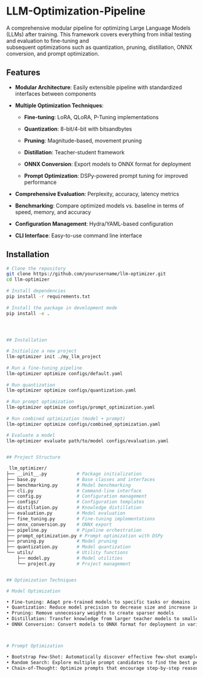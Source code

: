                                                                                                                                                                              
 # LLM-Optimization-Pipeline                                                                                                                                                                                                                                                                                                                                             
A comprehensive modular pipeline for optimizing Large Language Models (LLMs) after training. This framework covers everything from initial testing and evaluation to fine-tuning and  
 subsequent optimizations such as quantization, pruning, distillation, ONNX conversion, and prompt optimization.                                                                                           
                                                                                                                                                                                       
 ## Features                                                                                                                                                                           
                                                                                                                                                                                       
 - **Modular Architecture**: Easily extensible pipeline with standardized interfaces between components                                                                                
 - **Multiple Optimization Techniques**:                                                                                                                                               
   - **Fine-tuning**: LoRA, QLoRA, P-Tuning implementations                                                                                                                            
   - **Quantization**: 8-bit/4-bit with bitsandbytes                                                                                                                                   
   - **Pruning**: Magnitude-based, movement pruning                                                                                                                                    
   - **Distillation**: Teacher-student framework                                                                                                                                       
   - **ONNX Conversion**: Export models to ONNX format for deployment 
   
   - **Prompt Optimization**: DSPy-powered prompt tuning for improved performance 

 - **Comprehensive Evaluation**: Perplexity, accuracy, latency metrics                                                                                                                 
 - **Benchmarking**: Compare optimized models vs. baseline in terms of speed, memory, and accuracy                                                                                     
 - **Configuration Management**: Hydra/YAML-based configuration                                                                                                                        
 - **CLI Interface**: Easy-to-use command line interface                                                                                                                               
                                                                                                                                                                                       
 ## Installation                                                                                                                                                                       
                                                                                                                                                                                       
 ```bash                                                                                                                                                                               
 # Clone the repository                                                                                                                                                                
 git clone https://github.com/yourusername/llm-optimizer.git                                                                                                                           
 cd llm-optimizer                                                                                                                                                                      
                                                                                                                                                                                       
 # Install dependencies                                                                                                                                                                
 pip install -r requirements.txt                                                                                                                                                       
                                                                                                                                                                                       
 # Install the package in development mode                                                                                                                                             
 pip install -e .  




## Installation 

 # Initialize a new project                                                                                                                                                            
 llm-optimizer init ./my_llm_project                                                                                                                                                   
                                                                                                                                                                                       
 # Run a fine-tuning pipeline                                                                                                                                                          
 llm-optimizer optimize configs/default.yaml                                                                                                                                           
                                                                                                                                                                                       
 # Run quantization                                                                                                                                                                    
 llm-optimizer optimize configs/quantization.yaml                                                                                                                                      
                                                                                                                                                                                       
 # Run prompt optimization                                                                                                                                                             
 llm-optimizer optimize configs/prompt_optimization.yaml                                                                                                                               
                                                                                                                                                                                       
 # Run combined optimization (model + prompt)                                                                                                                                          
 llm-optimizer optimize configs/combined_optimization.yaml                                                                                                                             
                                                                                                                                                                                       
 # Evaluate a model                                                                                                                                                                    
 llm-optimizer evaluate path/to/model configs/evaluation.yaml  


 ## Project Structure 

  llm_optimizer/                                                                                                                                                                        
 ├── __init__.py           # Package initialization                                                                                                                                    
 ├── base.py               # Base classes and interfaces                                                                                                                               
 ├── benchmarking.py       # Model benchmarking                                                                                                                                        
 ├── cli.py                # Command-line interface                                                                                                                                    
 ├── config.py             # Configuration management                                                                                                                                  
 ├── configs/              # Configuration templates                                                                                                                                   
 ├── distillation.py       # Knowledge distillation                                                                                                                                    
 ├── evaluation.py         # Model evaluation                                                                                                                                          
 ├── fine_tuning.py        # Fine-tuning implementations                                                                                                                               
 ├── onnx_conversion.py    # ONNX export                                                                                                                                               
 ├── pipeline.py           # Pipeline orchestration                                                                                                                                    
 ├── prompt_optimization.py # Prompt optimization with DSPy                                                                                                                            
 ├── pruning.py            # Model pruning                                                                                                                                             
 ├── quantization.py       # Model quantization                                                                                                                                        
 └── utils/                # Utility functions                                                                                                                                         
     ├── model.py          # Model utilities                                                                                                                                           
     └── project.py        # Project management  


## Optimization Techniques 

# Model Optimization

• Fine-tuning: Adapt pre-trained models to specific tasks or domains                                                                                                                  
 • Quantization: Reduce model precision to decrease size and increase inference speed                                                                                                  
 • Pruning: Remove unnecessary weights to create sparser models                                                                                                                        
 • Distillation: Transfer knowledge from larger teacher models to smaller student models                                                                                               
 • ONNX Conversion: Convert models to ONNX format for deployment in various environments 



# Prompt Optimization 

 • Bootstrap Few-Shot: Automatically discover effective few-shot examples                                                                                                              
 • Random Search: Explore multiple prompt candidates to find the best performing ones                                                                                                  
 • Chain-of-Thought: Optimize prompts that encourage step-by-step reasoning 